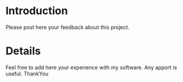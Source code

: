 # Introduction #
Please post here your feedback about this project.


# Details #
Feel free to add here your experience with my software. Any apport is useful. ThankYou